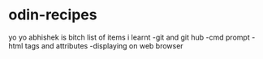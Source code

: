 # odin-recipes


yo yo abhishek is bitch
list of items i learnt
-git and git hub
-cmd prompt
-html tags and attributes
-displaying on  web browser